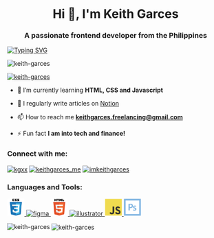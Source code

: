 <h1 align="center">Hi 👋, I'm Keith Garces</h1>
<h3 align="center">A passionate frontend developer from the Philippines</h3>


<a href="https://git.io/typing-svg"><img src="https://readme-typing-svg.herokuapp.com?font=Fira+Code&pause=1000&width=435&lines=Hello!+I+am+Keith." alt="Typing SVG" /></a>
<p align="left"> <img src="https://komarev.com/ghpvc/?username=keith-garces&label=Profile%20views&color=0e75b6&style=plastic" alt="keith-garces" /> </p>

<p align="left"> <a href="https://github.com/ryo-ma/github-profile-trophy"><img src="https://github-profile-trophy.vercel.app/?username=keith-garces" alt="keith-garces" /></a> </p>

- 🌱 I’m currently learning **HTML, CSS and Javascript**

- 📝 I regularly write articles on [Notion](Notion)

- 📫 How to reach me **keithgarces.freelancing@gmail.com**

- ⚡ Fun fact **I am into tech and finance!**

<h3 align="left">Connect with me:</h3>
<p align="left">
<a href="https://codepen.io/kgxx" target="blank"><img align="center" src="https://raw.githubusercontent.com/rahuldkjain/github-profile-readme-generator/master/src/images/icons/Social/codepen.svg" alt="kgxx" height="30" width="40" /></a>
<a href="https://twitter.com/keithgarces_me" target="blank"><img align="center" src="https://raw.githubusercontent.com/rahuldkjain/github-profile-readme-generator/master/src/images/icons/Social/twitter.svg" alt="keithgarces_me" height="30" width="40" /></a>
<a href="https://linkedin.com/in/imkeithgarces" target="blank"><img align="center" src="https://raw.githubusercontent.com/rahuldkjain/github-profile-readme-generator/master/src/images/icons/Social/linked-in-alt.svg" alt="imkeithgarces" height="30" width="40" /></a>
</p>

<h3 align="left">Languages and Tools:</h3>
<p align="left"> <a href="https://www.w3schools.com/css/" target="_blank" rel="noreferrer"> <img src="https://raw.githubusercontent.com/devicons/devicon/master/icons/css3/css3-original-wordmark.svg" alt="css3" width="40" height="40"/> </a> <a href="https://www.figma.com/" target="_blank" rel="noreferrer"> <img src="https://www.vectorlogo.zone/logos/figma/figma-icon.svg" alt="figma" width="40" height="40"/> </a> <a href="https://www.w3.org/html/" target="_blank" rel="noreferrer"> <img src="https://raw.githubusercontent.com/devicons/devicon/master/icons/html5/html5-original-wordmark.svg" alt="html5" width="40" height="40"/> </a> <a href="https://www.adobe.com/in/products/illustrator.html" target="_blank" rel="noreferrer"> <img src="https://www.vectorlogo.zone/logos/adobe_illustrator/adobe_illustrator-icon.svg" alt="illustrator" width="40" height="40"/> </a> <a href="https://developer.mozilla.org/en-US/docs/Web/JavaScript" target="_blank" rel="noreferrer"> <img src="https://raw.githubusercontent.com/devicons/devicon/master/icons/javascript/javascript-original.svg" alt="javascript" width="40" height="40"/> </a> <a href="https://www.photoshop.com/en" target="_blank" rel="noreferrer"> <img src="https://raw.githubusercontent.com/devicons/devicon/master/icons/photoshop/photoshop-line.svg" alt="photoshop" width="40" height="40"/> </a> </p>

<p><img align="left" src="https://github-readme-stats.vercel.app/api/top-langs?username=keith-garces&show_icons=true&locale=en&layout=compact" alt="keith-garces" /></p>

<p>&nbsp;<img align="center" src="https://github-readme-stats.vercel.app/api?username=keith-garces&show_icons=true&theme=dark&locale=en" alt="keith-garces" /></p>

